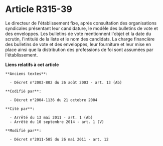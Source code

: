 # Article R315-39

Le directeur de l'établissement fixe, après consultation des organisations syndicales présentant leur candidature, le modèle
des bulletins de vote et des enveloppes. Les bulletins de vote mentionnent l'objet et la date du scrutin, l'intitulé de la
liste et le nom des candidats. La charge financière des bulletins de vote et des enveloppes, leur fourniture et leur mise en
place ainsi que la distribution des professions de foi sont assumées par l'établissement.

**Liens relatifs à cet article**

	**Anciens textes**:

	  - Décret n°2003-802 du 26 août 2003 - art. 13 (Ab)

	**Codifié par**:

	  - Décret n°2004-1136 du 21 octobre 2004

	**Cité par**:

	  - Arrêté du 13 mai 2011 - art. 1 (Ab)
	  - Arrêté du 10 septembre 2014 - art. 1 (V)

	**Modifié par**:

	  - Décret n°2011-585 du 26 mai 2011 - art. 12
